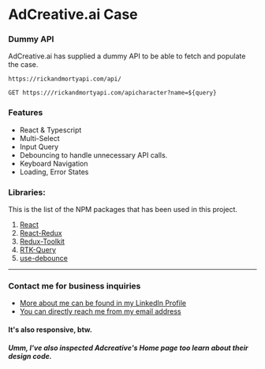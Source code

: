 # AdCreative.ai Case

### Dummy API

AdCreative.ai has supplied a dummy API to be able to fetch and populate the case.

`https://rickandmortyapi.com/api/`

```http
GET https:///rickandmortyapi.com/apicharacter?name=${query}
```

### Features

- React & Typescript
- Multi-Select
- Input Query
- Debouncing to handle unnecessary API calls.
- Keyboard Navigation
- Loading, Error States

### Libraries:

This is the list of the NPM packages that has been used in this project.

1. [React](https://www.npmjs.com/package/react)
2. [React-Redux](https://www.npmjs.com/package/react-redux)
3. [Redux-Toolkit](https://www.npmjs.com/package/@reduxjs/toolkit)
4. [RTK-Query](https://www.npmjs.com/package/@reduxjs/toolkit)
5. [use-debounce](https://www.npmjs.com/package/use-debounce)

---

### Contact me for business inquiries

- [More about me can be found in my LinkedIn Profile](https://linkedin.com/in/ayberkenis)
- [You can directly reach me from my email address](mailto:ayberkenis@gmail.com)

#### It's also responsive, btw.

##### Umm, I've also inspected Adcreative's Home page too learn about their design code.

